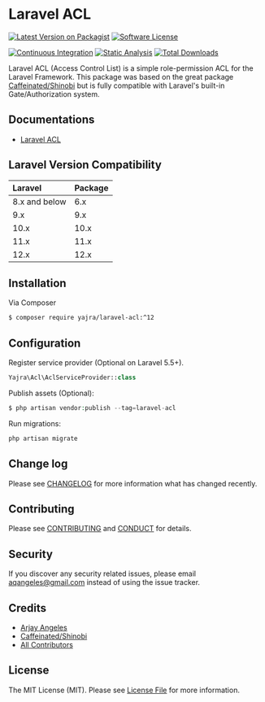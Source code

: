 # Laravel ACL

[![Latest Version on Packagist][ico-version]][link-packagist]
[![Software License][ico-license]](LICENSE.md)

[![Continuous Integration](https://github.com/yajra/laravel-acl/actions/workflows/continuous-integration.yml/badge.svg)](https://github.com/yajra/laravel-acl/actions/workflows/continuous-integration.yml)
[![Static Analysis](https://github.com/yajra/laravel-acl/actions/workflows/static-analysis.yml/badge.svg)](https://github.com/yajra/laravel-acl/actions/workflows/static-analysis.yml)
[![Total Downloads][ico-downloads]][link-downloads]

Laravel ACL (Access Control List) is a simple role-permission ACL for the Laravel Framework.
This package was based on the great package [Caffeinated/Shinobi](https://github.com/caffeinated/shinobi) but is fully compatible with Laravel's built-in Gate/Authorization system.

## Documentations
- [Laravel ACL][link-docs]

## Laravel Version Compatibility

| Laravel       | Package |
|:--------------|:--------|
| 8.x and below | 6.x     |
| 9.x           | 9.x     |
| 10.x          | 10.x    |
| 11.x          | 11.x    |
| 12.x          | 12.x    |

## Installation

Via Composer

``` bash
$ composer require yajra/laravel-acl:^12
```

## Configuration
Register service provider (Optional on Laravel 5.5+).
``` php
Yajra\Acl\AclServiceProvider::class
```

Publish assets (Optional):
```php
$ php artisan vendor:publish --tag=laravel-acl
```

Run migrations:
```php
php artisan migrate
```

## Change log

Please see [CHANGELOG](CHANGELOG.md) for more information what has changed recently.

## Contributing

Please see [CONTRIBUTING](CONTRIBUTING.md) and [CONDUCT](CONDUCT.md) for details.

## Security

If you discover any security related issues, please email aqangeles@gmail.com instead of using the issue tracker.

## Credits

- [Arjay Angeles][link-author]
- [Caffeinated/Shinobi](https://github.com/caffeinated/shinobi)
- [All Contributors][link-contributors]

## License

The MIT License (MIT). Please see [License File](LICENSE.md) for more information.

[ico-version]: https://img.shields.io/packagist/v/yajra/laravel-acl.svg?style=flat-square
[ico-license]: https://img.shields.io/badge/license-MIT-brightgreen.svg?style=flat-square
[ico-downloads]: https://img.shields.io/packagist/dt/yajra/laravel-acl.svg?style=flat-square

[link-packagist]: https://packagist.org/packages/yajra/laravel-acl
[link-downloads]: https://packagist.org/packages/yajra/laravel-acl
[link-author]: https://github.com/yajra
[link-contributors]: ../../contributors
[link-docs]: https://yajrabox.com/docs/laravel-acl/master
